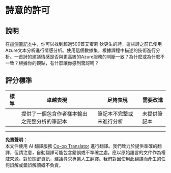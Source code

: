 <!--
CO_OP_TRANSLATOR_METADATA:
{
  "original_hash": "9d2a734deb904caff310d1a999c6bd7a",
  "translation_date": "2025-09-03T19:08:21+00:00",
  "source_file": "6-NLP/3-Translation-Sentiment/assignment.md",
  "language_code": "tw"
}
-->
# 詩意的許可

## 說明

在[這個筆記本](https://www.kaggle.com/jenlooper/emily-dickinson-word-frequency)中，你可以找到超過500首艾蜜莉·狄更生的詩，這些詩之前已使用Azure文本分析進行情感分析。使用這個數據集，根據課程中描述的技術進行分析。一首詩的建議情感是否與更高級的Azure服務的判斷一致？為什麼或為什麼不一致？根據你的觀點，有什麼讓你感到驚訝嗎？

## 評分標準

| 標準     | 卓越表現                                                                  | 足夠表現                                                | 需要改進                |
| -------- | -------------------------------------------------------------------------- | ------------------------------------------------------- | ------------------------ |
|          | 提供了一個包含作者樣本輸出之完整分析的筆記本                              | 筆記本不完整或未進行分析                                | 未提供筆記本            |

---

**免責聲明**：  
本文件使用 AI 翻譯服務 [Co-op Translator](https://github.com/Azure/co-op-translator) 進行翻譯。我們致力於提供準確的翻譯，但請注意，自動翻譯可能包含錯誤或不準確之處。應以原始語言的文件作為權威來源。對於關鍵資訊，建議尋求專業人工翻譯。我們對因使用此翻譯而產生的任何誤解或錯誤解讀概不負責。